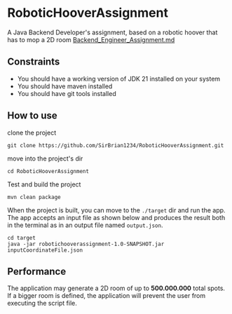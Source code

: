 # RoboticHooverAssignment
A Java Backend Developer's assignment, based on a robotic hoover that has to mop a 2D room [Backend_Engineer_Assignment.md](Backend_Engineer_Assignment.md)

## Constraints

* You should have a working version of JDK 21 installed on your system
* You should have maven installed
* You should have git tools installed

## How to use

clone the project
```
git clone https://github.com/SirBrian1234/RoboticHooverAssignment.git
```

move into the project's dir
```
cd RoboticHooverAssignment
```

Test and build the project
```
mvn clean package
```

When the project is built, you can move to the `./target` dir and run the app. 
The app accepts an input file as shown below and produces the result both in the terminal as in an output file named `output.json`. 

```
cd target
java -jar robotichooverassignment-1.0-SNAPSHOT.jar inputCoordinateFile.json
```

## Performance

The application may generate a 2D room of up to **500.000.000** total spots. If a bigger room is defined, the application will prevent the user from executing the script file.
